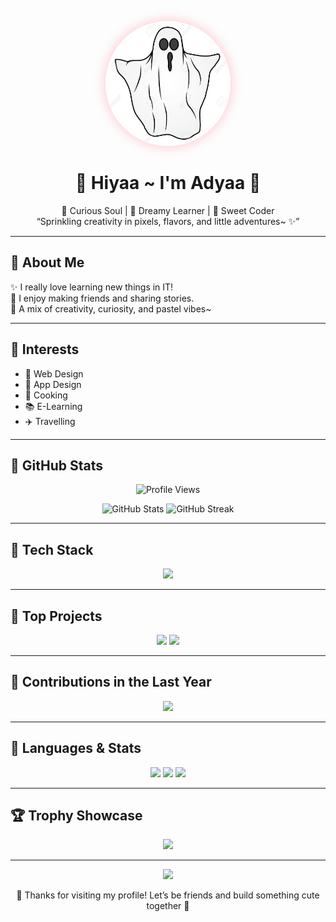 <!-- Cute Pastel Style Profile README for aurarifadya -->

<p align="center">
  <img src="hihi.jpg" alt="Profile Photo" width="200" style="border-radius:50%; box-shadow: 0 0 20px pink;"/>
</p>

<h1 align="center">🌸 Hiyaa ~ I'm <b>Adyaa</b> 🌸</h1>

<p align="center">
  💖 Curious Soul | 🌈 Dreamy Learner | 🍭 Sweet Coder <br/>
  “Sprinkling creativity in pixels, flavors, and little adventures~ ✨”
</p>

---

## 🎀 About Me
✨ I really love learning new things in IT!  
🍓 I enjoy making friends and sharing stories.  
🧋 A mix of creativity, curiosity, and pastel vibes~  

---

## 🍭 Interests
- 🎨 Web Design  
- 📱 App Design  
- 🍳 Cooking  
- 📚 E-Learning  
- ✈️ Travelling  

---

## 🌈 GitHub Stats
<p align="center">
  <img src="https://komarev.com/ghpvc/?username=aurarifadya&label=✨Cute%20Visitors✨&color=ffb6c1&style=flat" alt="Profile Views"/>  
</p>

<p align="center">
  <img src="https://github-readme-stats.vercel.app/api?username=aurarifadya&show_icons=true&theme=rose_pine&title_color=ff69b4&icon_color=ffb6c1&text_color=ff9ff3" alt="GitHub Stats" />  
  <img src="https://streak-stats.demolab.com?user=aurarifadya&theme=rose_pine&ring=ffb6c1&fire=ff69b4" alt="GitHub Streak"/>  
</p>

---

## 🧸 Tech Stack
<p align="center">
  <img src="https://skillicons.dev/icons?i=html,css,js,react,tailwind,figma,python,java,github,vscode" />
</p>

---

## 🍬 Top Projects
<p align="center">
  <a href="https://github.com/aurarifadya"><img src="https://github-readme-stats.vercel.app/api/pin/?username=aurarifadya&repo=Top-Project-1&theme=rose_pine" /></a>
  <a href="https://github.com/aurarifadya"><img src="https://github-readme-stats.vercel.app/api/pin/?username=aurarifadya&repo=Top-Project-2&theme=rose_pine" /></a>
</p>

---

## 🌸 Contributions in the Last Year
<p align="center">
  <img src="https://github-readme-activity-graph.vercel.app/graph?username=aurarifadya&theme=tokyo-night-pink" />
</p>

---

## 🧁 Languages & Stats
<p align="center">
  <img src="https://github-readme-stats.vercel.app/api/top-langs/?username=aurarifadya&layout=compact&theme=rose_pine&title_color=ff69b4" />  
  <img src="https://github-profile-summary-cards.vercel.app/api/cards/repos-per-language?username=aurarifadya&theme=pink"/>  
  <img src="https://github-profile-summary-cards.vercel.app/api/cards/most-commit-language?username=aurarifadya&theme=pink"/>  
</p>

---

## 🏆 Trophy Showcase
<p align="center">
  <img src="https://github-profile-trophy.vercel.app/?username=aurarifadya&theme=juicyfresh&no-frame=true&margin-w=10" />
</p>

---

<p align="center">
  <img src="https://media.giphy.com/media/j5hvhXKtB7d0s/giphy.gif" width="150"/>  
</p>

<p align="center">
  🌸 Thanks for visiting my profile! Let’s be friends and build something cute together 💖  
</p>


